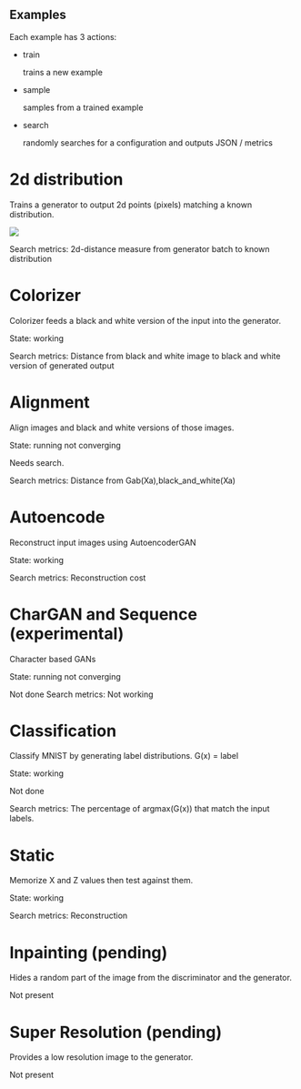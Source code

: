 Examples
--------

Each example has 3 actions:

* train
  
  trains a new example

* sample

  samples from a trained example

* search
  
  randomly searches for a configuration and outputs JSON / metrics


2d distribution
===================

Trains a generator to output 2d points (pixels) matching a known distribution.

![](https://j.gifs.com/NxRKnD.gif)

Search metrics:  2d-distance measure from generator batch to known distribution

Colorizer 
=========

Colorizer feeds a black and white version of the input into the generator.

State: working

Search metrics:  Distance from black and white image to black and white version of generated output

Alignment
=========

Align images and black and white versions of those images.

State: running not converging

Needs search.

Search metrics:  Distance from Gab(Xa),black_and_white(Xa)

Autoencode
==========

Reconstruct input images using AutoencoderGAN

State: working

Search metrics: Reconstruction cost

CharGAN and Sequence (experimental)
===================================

Character based GANs

State: running not converging

Not done
Search metrics: Not working

Classification
==============

Classify MNIST by generating label distributions.  G(x) = label

State: working

Not done

Search metrics:  The percentage of argmax(G(x)) that match the input labels.

Static
======

Memorize X and Z values then test against them.

State: working

Search metrics: Reconstruction

Inpainting (pending)
==========

Hides a random part of the image from the discriminator and the generator.

Not present

Super Resolution (pending)
================

Provides a low resolution image to the generator.

Not present
